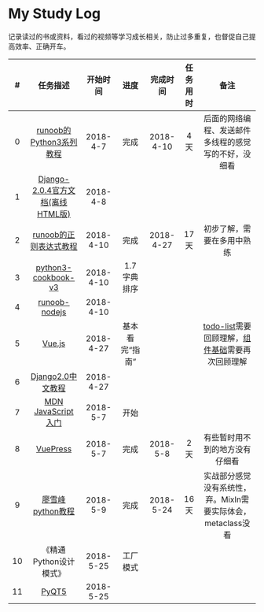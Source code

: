 # My Study Log

记录读过的书或资料，看过的视频等学习成长相关，防止过多重复，也督促自己提高效率、正确开车。

|  #   |                           任务描述                           | 开始时间  |       进度       | 完成时间  | 任务用时 |                             备注                             |
| :--: | :----------------------------------------------------------: | :-------: | :--------------: | :-------: | :------: | :----------------------------------------------------------: |
|  0   | [runoob的Python3系列教程](http://www.runoob.com/python3/python3-tutorial.html) | 2018-4-7  |       完成       | 2018-4-10 |   4天    |     后面的网络编程、发送邮件多线程的感觉写的不好，没细看     |
|  1   | [Django-2.0.4官方文档(离线HTML版)](https://docs.djangoproject.com/m/docs/django-docs-2.0-zh-hans.zip) | 2018-4-8  |                  |           |          |                                                              |
|  2   | [runoob的正则表达式教程](http://www.runoob.com/regexp/regexp-tutorial.html) | 2018-4-10 |       完成       | 2018-4-27 |   17天   |                  初步了解，需要在多用中熟练                  |
|  3   | [python3-cookbook-v3](http://python3-cookbook.readthedocs.io/zh_CN/latest/index.html) | 2018-4-10 |   1.7 字典排序   |           |          |                                                              |
|  4   | [runoob-nodejs](http://www.runoob.com/nodejs/nodejs-tutorial.html) | 2018-4-10 |                  |           |          |                                                              |
|  5   |           [Vue.js](https://cn.vuejs.org/v2/guide/)           | 2018-4-27 |  基本看完“指南”  |           |          | [todo-list](https://cn.vuejs.org/v2/guide/list.html#%E4%B8%80%E4%B8%AA%E7%BB%84%E4%BB%B6%E7%9A%84-v-for)需要回顾理解，[组件基础](https://cn.vuejs.org/v2/guide/components.html)需要再次回顾理解 |
|  6   |     [Django2.0中文教程](http://djangobook.py3k.cn/2.0/)      | 2018-4-27 |                  |           |          |                                                              |
|  7   | [MDN JavaScript入门](https://developer.mozilla.org/zh-CN/docs/Web/JavaScript) | 2018-5-7  |       开始       |           |          |                                                              |
|  8   |          [VuePress](https://vuepress.vuejs.org/zh/)          | 2018-5-7  |       完成       | 2018-5-8  |   2天    |                有些暂时用不到的地方没有仔细看                |
|  9   | [廖雪峰python教程](https://www.liaoxuefeng.com/wiki/0014316089557264a6b348958f449949df42a6d3a2e542c000) | 2018-5-9  | 完成 | 2018-5-24 | 16天 | 实战部分感觉没有系统性，弃。MixIn需要实际体会，metaclass没看 |
| 10 | 《精通Python设计模式》 | 2018-5-25 | 工厂模式 |  |  |  |
| 11 | [PyQT5](http://code.py40.com/pyqt5/) | 2018-5-25 |  |  |  |  |

